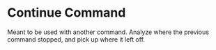 # Continue Command

Meant to be used with another command. Analyze where the previous command stopped, and pick up where it left off.
